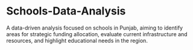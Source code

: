 # Schools-Data-Analysis
A data-driven analysis focused on schools in Punjab, aiming to identify areas for strategic funding allocation, evaluate current infrastructure and resources, and highlight educational needs in the region.
